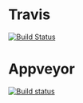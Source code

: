 # Travis
[![Build Status](https://travis-ci.org/samiralichaouche/Hydrology-CI.svg?branch=master)](https://travis-ci.org/samiralichaouche/Hydrology-CI)
# Appveyor
[![Build status](https://ci.appveyor.com/api/projects/status/nyqg32ww0hoxk0mv?svg=true)](https://ci.appveyor.com/project/samiralichaouche/hydrology-ci)